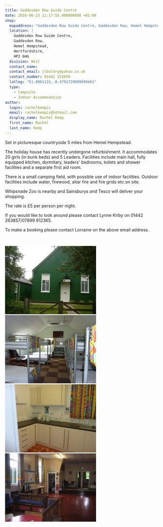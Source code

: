 ```yaml
---
title: Gaddesden Row Guide Centre
date: 2016-06-23 11:17:55.000000000 +01:00
shop:
  mapaddress: "Gaddesden Row Guide Centre, Gaddesden Row, Hemel Hempstead, Hertfordshire, HP2 6HG"
  location: |
    Gaddesden Row Guide Centre,  
    Gaddesden Row,  
    Hemel Hempstead,  
    Hertfordshire,  
    HP2 6HG
  division: West
  contact_name: 
  contact_email: jlbaldry@yahoo.co.uk
  contact_number: 01442 252659
  latlng: "51.8061133,-0.4791729999999461"
  type:
    - Campsite
    - Indoor Accommodation
author:
  login: rachelkempis
  email: rachelkempis@hotmail.com
  display_name: Rachel Kemp
  first_name: Rachel
  last_name: Kemp
---
```

<p>Set in picturesque countryside 5 miles from Hemel Hempstead.</p>
<p>The holiday house has recently undergone refurbishment. It accommodates 20 girls (in bunk beds) and 5 Leaders. Facilities include main hall, fully equipped kitchen, dormitary, leaders' bedrooms, toilets and shower facilities and a separate first aid room.</p>
<p>There is a small camping field, with possible use of indoor facilities. Outdoor facilities include water, firewood, altar fire and fire grids etc.on site.</p>
<p>Whipsnade Zoo is nearby and Sainsburys and Tesco will deliver your shopping.</p>
<p>The rate is £5 per person per night.</p>
<p>If you would like to look around please contact Lynne Kirby on 01442 263857/07899 812365.</p>
<p>To make a booking please contact Lorraine on the above email address.</p>
<p>&nbsp;</p>
<p><a href="/wp-content/uploads/2016/06/GR1.jpg"><img class="size-medium wp-image-1593 alignnone" src="/assets/images/2016/06/GR1-300x225.jpg" alt="gr1" width="300" height="225" /></a> <a href="/wp-content/uploads/2016/06/GR4.jpg"><img class="size-medium wp-image-1596 alignnone" src="/assets/images/2016/06/GR4-300x225.jpg" alt="gr4" width="300" height="225" /></a> <a href="/wp-content/uploads/2016/06/GR3.jpg"><img class="size-medium wp-image-1595 alignnone" src="/assets/images/2016/06/GR3-300x225.jpg" alt="gr3" width="300" height="225" /></a> <img class="alignnone size-medium wp-image-1597" src="/assets/images/2016/06/GR5-300x225.jpg" alt="gr5" width="300" height="225" /> </p>
<p>&nbsp;</p>

